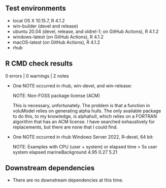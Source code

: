 ## Test environments
* local OS X 10.15.7, R 4.1.2
* win-builder (devel and release)
* ubuntu 20.04 (devel, release, and oldrel-1; on GitHub Actions), R 4.1.2
* windows-latest (on GitHub Actions), R 4.1.2
* macOS-latest (on GitHub Actions), R 4.1.2
* rhub

## R CMD check results

0 errors | 0 warnings | 2 notes

* One NOTE occurred in rhub, win-devel, and win-release:

    NOTE: Non-FOSS package license (ACM)

    This is necessary, unfortunately. The problem is that a function in voluModel relies on generating alpha hulls. The only available package to do this, to my knowledge, is alphahull, which relies on a FORTRAN algorithm that has an ACM license. I have searched exhaustively for replacements, but there are none that I could find.
    
* One NOTE occurred in rhub Windows Server 2022, R-devel, 64 bit:

  NOTE: Examples with CPU (user + system) or elapsed time > 5s
                   user system elapsed
  marineBackground 4.95   0.27    5.21

  

## Downstream dependencies
* There are no downstream dependencies at this time.
